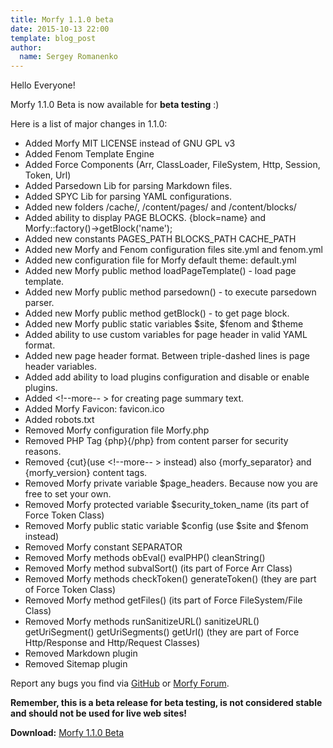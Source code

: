 ```yaml
---
title: Morfy 1.1.0 beta
date: 2015-10-13 22:00
template: blog_post
author:
  name: Sergey Romanenko
---
```


Hello Everyone!  
   
Morfy 1.1.0 Beta is now available for **beta testing** :)  

Here is a list of major changes in 1.1.0:  

* Added Morfy MIT LICENSE instead of GNU GPL v3
* Added Fenom Template Engine
* Added Force Components (Arr, ClassLoader, FileSystem, Http, Session, Token, Url)
* Added Parsedown Lib for parsing Markdown files.
* Added SPYC Lib for parsing YAML configurations.
* Added new folders /cache/, /content/pages/ and /content/blocks/
* Added ability to display PAGE BLOCKS. {block=name} and Morfy::factory()->getBlock('name');
* Added new constants PAGES_PATH BLOCKS_PATH CACHE_PATH
* Added new Morfy and Fenom configuration files site.yml and fenom.yml
* Added new configuration file for Morfy default theme: default.yml
* Added new Morfy public method loadPageTemplate() - load page template.
* Added new Morfy public method parsedown() - to execute parsedown parser.
* Added new Morfy public method getBlock() - to get page block.
* Added new Morfy public static variables $site, $fenom and $theme
* Added ability to use custom variables for page header in valid YAML format.
* Added new page header format. Between triple-dashed lines is page header variables.
* Added add ability to load plugins configuration and disable or enable plugins.
* Added <!--more-- > for creating page summary text.
* Added Morfy Favicon: favicon.ico
* Added robots.txt
* Removed Morfy configuration file Morfy.php
* Removed PHP Tag {php}{/php} from content parser for security reasons.
* Removed {cut}(use <!--more-- > instead) also {morfy_separator} and {morfy_version} content tags.
* Removed Morfy private variable $page_headers. Because now you are free to set your own.
* Removed Morfy protected variable $security_token_name (its part of Force Token Class)
* Removed Morfy public static variable $config (use $site and $fenom instead)
* Removed Morfy constant SEPARATOR
* Removed Morfy methods obEval() evalPHP() cleanString()
* Removed Morfy method subvalSort() (its part of Force Arr Class)
* Removed Morfy methods checkToken() generateToken() (they are part of Force Token Class)
* Removed Morfy method getFiles() (its part of Force FileSystem/File Class)
* Removed Morfy methods runSanitizeURL() sanitizeURL() getUriSegment() getUriSegments() getUrl() (they are part of Force Http/Response and Http/Request Classes)
* Removed Markdown plugin
* Removed Sitemap plugin

Report any bugs you find via [GitHub](https://github.com/morfy-cms/morfy/issues) or [Morfy Forum](http://forum.morfy.org).  

**Remember, this is a beta release for beta testing, is not considered stable and should not be used for live web sites!**  

**Download:** [Morfy 1.1.0 Beta](http://morfy.org/public/morfy/morfy-1.1.0.beta.zip)  
